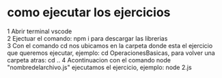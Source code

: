 # como ejecutar los ejercicios
 
 1 Abrir terminal vscode                         
 2 Ejectuar el comando: npm i para descargar las librerias                             
 3 Con el comando cd nos ubicamos en la carpeta donde esta el ejercicio que queremos ejecutar, ejemplo: cd OperacionesBasicas, para volver una carpeta atras: cd .. 
 4 Acontinuacion con el comando node "nombredelarchivo.js" ejecutamos el ejercicio, ejemplo: node 2.js
